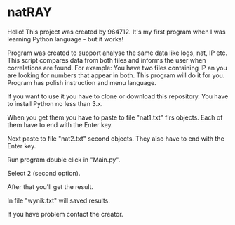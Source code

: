 # natRAY

Hello!
This project was created by 964712. It's my first program when I was learning Python language - but it works!


Program was created to support analyse the same data like logs, nat, IP etc. This script compares data from both files and informs the user when correlations are found. For example: You have two files containing IP an you are looking for numbers that appear in both. This program will do it for you. Program has polish instruction and menu language.


If you want to use it you have to clone or download this repository.
You have to install Python no less than 3.x.


When you get them you have to paste to file "nat1.txt" firs objects. Each of them have to end with the Enter key.

Next paste to file "nat2.txt" second objects. They also have to end with the Enter key.

Run program double click in "Main.py".

Select 2 (second option).

After that you'll get the result.

In file "wynik.txt" will saved results.


If you have problem contact the creator.